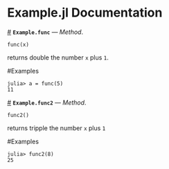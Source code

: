 
<a id='Example.jl-Documentation-1'></a>

# Example.jl Documentation



<a id='Example.func-Tuple{Any}' href='#Example.func-Tuple{Any}'>#</a>
**`Example.func`** &mdash; *Method*.



```
func(x)
```

returns double the number `x` plus `1`.

#Examples

```julia-repl
julia> a = func(5)
11
```

<a id='Example.func2-Tuple{Any}' href='#Example.func2-Tuple{Any}'>#</a>
**`Example.func2`** &mdash; *Method*.



```
func2()
```

returns tripple the number `x` plus `1`

#Examples

```julia-repl
julia> func2(8)
25
```

